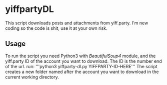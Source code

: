 # yiffpartyDL
This script downloads posts and attachments from yiff.party. I'm new coding so the code is shit, use it at your own risk.

## Usage
To run the script you need Python3 with _BeautifulSoup4_ module, and the yiff.party ID of the account you want to download. The ID is the number end of the url. run:
'''python3 yiffparty-dl.py YIFFPARTY-ID-HERE'''
The script creates a new folder named after the account you want to download in the current working directory.
